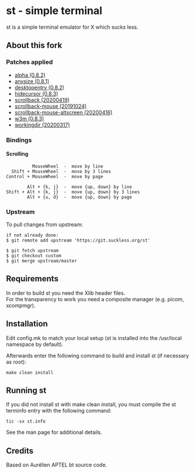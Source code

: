 # st - simple terminal
st is a simple terminal emulator for X which sucks less.


## About this fork
### Patches applied
 - [alpha (0.8.2)](https://st.suckless.org/patches/alpha/)
 - [anysize (0.8.1)](https://st.suckless.org/patches/anysize/)
 - [desktopentry (0.8.2)](https://st.suckless.org/patches/desktopentry/)
 - [hidecursor (0.8.3)](https://st.suckless.org/patches/hidecursor/)
 - [scrollback (20200419)](https://st.suckless.org/patches/scrollback/)
 - [scrollback-mouse (20191024)](https://st.suckless.org/patches/scrollback/)
 - [scrollback-mouse-altscreen (20200416)](https://st.suckless.org/patches/scrollback/)
 - [w3m (0.8.3)](https://st.suckless.org/patches/w3m/)
 - [workingdir (20200317)](https://st.suckless.org/patches/workingdir/)

### Bindings
#### Scrolling
```
          MouseWheel  -  move by line
  Shift + MouseWheel  -  move by 3 lines
Control + MouseWheel  -  move by page

        Alt + {k, j}  -  move {up, down} by line
Shift + Alt + {k, j}  -  move {up, down} by 3 lines
        Alt + {u, d}  -  move {up, down} by page
```

### Upstream
To pull changes from upstream:
```
if not already done:
$ git remote add upstream 'https://git.suckless.org/st'

$ git fetch upstream
$ git checkout custom
$ git merge upstream/master
```


## Requirements
In order to build st you need the Xlib header files.\
For the transparency to work you need a composite manager (e.g. picom,
xcompmgr).


## Installation
Edit config.mk to match your local setup (st is installed into
the /usr/local namespace by default).

Afterwards enter the following command to build and install st (if
necessary as root):

    make clean install


## Running st
If you did not install st with make clean install, you must compile
the st terminfo entry with the following command:

    tic -sx st.info

See the man page for additional details.

## Credits
Based on Aurélien APTEL <aurelien dot aptel at gmail dot com> bt source code.

